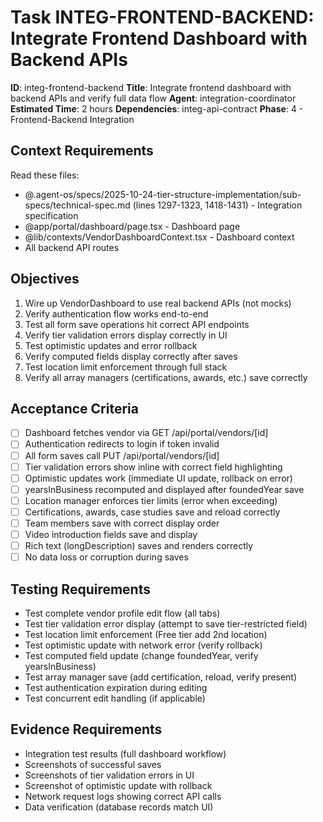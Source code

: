 # Task INTEG-FRONTEND-BACKEND: Integrate Frontend Dashboard with Backend APIs

**ID**: integ-frontend-backend
**Title**: Integrate frontend dashboard with backend APIs and verify full data flow
**Agent**: integration-coordinator
**Estimated Time**: 2 hours
**Dependencies**: integ-api-contract
**Phase**: 4 - Frontend-Backend Integration

## Context Requirements

Read these files:
- @.agent-os/specs/2025-10-24-tier-structure-implementation/sub-specs/technical-spec.md (lines 1297-1323, 1418-1431) - Integration specification
- @app/portal/dashboard/page.tsx - Dashboard page
- @lib/contexts/VendorDashboardContext.tsx - Dashboard context
- All backend API routes

## Objectives

1. Wire up VendorDashboard to use real backend APIs (not mocks)
2. Verify authentication flow works end-to-end
3. Test all form save operations hit correct API endpoints
4. Verify tier validation errors display correctly in UI
5. Test optimistic updates and error rollback
6. Verify computed fields display correctly after saves
7. Test location limit enforcement through full stack
8. Verify all array managers (certifications, awards, etc.) save correctly

## Acceptance Criteria

- [ ] Dashboard fetches vendor via GET /api/portal/vendors/[id]
- [ ] Authentication redirects to login if token invalid
- [ ] All form saves call PUT /api/portal/vendors/[id]
- [ ] Tier validation errors show inline with correct field highlighting
- [ ] Optimistic updates work (immediate UI update, rollback on error)
- [ ] yearsInBusiness recomputed and displayed after foundedYear save
- [ ] Location manager enforces tier limits (error when exceeding)
- [ ] Certifications, awards, case studies save and reload correctly
- [ ] Team members save with correct display order
- [ ] Video introduction fields save and display
- [ ] Rich text (longDescription) saves and renders correctly
- [ ] No data loss or corruption during saves

## Testing Requirements

- Test complete vendor profile edit flow (all tabs)
- Test tier validation error display (attempt to save tier-restricted field)
- Test location limit enforcement (Free tier add 2nd location)
- Test optimistic update with network error (verify rollback)
- Test computed field update (change foundedYear, verify yearsInBusiness)
- Test array manager save (add certification, reload, verify present)
- Test authentication expiration during editing
- Test concurrent edit handling (if applicable)

## Evidence Requirements

- Integration test results (full dashboard workflow)
- Screenshots of successful saves
- Screenshots of tier validation errors in UI
- Screenshot of optimistic update with rollback
- Network request logs showing correct API calls
- Data verification (database records match UI)
